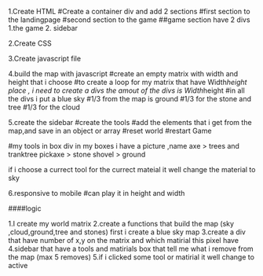 1.Create HTML
#Create a container div and add 2 sections
#first section to the landingpage
#second section to the game
##game section have 2 divs 1.the game 2. sidebar

2.Create CSS

3.Create javascript file

4.build the map with javascript
#create an empty matrix with width and height that i choose
#to create a loop for my matrix that have Width*height place  , i need to create a divs the amout of the divs is Width*height
#in all the divs i put a blue sky
#1/3 from the map is ground
#1/3 for the stone and tree
#1/3 for the cloud

5.create the sidebar
#create the tools
#add the elements that i get from the map,and save in an  object or array
#reset world
#restart Game

#my tools in box div
in my boxes i have a picture ,name
axe > trees and tranktree
pickaxe > stone
shovel > ground

if i choose a currect tool for the currect mateial it well change the material to sky

6.responsive to mobile 
#can play it in height and width

####logic

1.I create my world matrix
2.create a functions that build the map (sky ,cloud,ground,tree and stones)
  first i create a blue sky map
3.create a div that have number of x,y on the matrix and which matirial this pixel have
4.sidebar that have a tools and matirials box that tell me what i remove from the map (max 5 removes)
5.if i clicked some tool or matirial it well change to active







